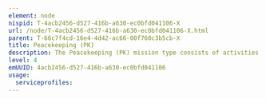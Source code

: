 ```yaml
---
element: node
nispid: T-4acb2456-d527-416b-a630-ec0bfd041106-X
url: /node/T-4acb2456-d527-416b-a630-ec0bfd041106-X.html
parent: T-66c7f4cd-16e4-4d42-ac66-00f760c3b5cb-X
title: Peacekeeping (PK)
description: The Peacekeeping (PK) mission type consists of activities that are generally undertaken in accordance with the principles of Chapter VI of the UN Charter in order to monitor and facilitate the implementation of a peace agreement. The loss of consent or the development of a non-compliant party may limit the freedom of action of the PK force and even threaten the continuation of the mission or cause it to evolve into a Peace Enforcement (PE) operation. Thus, the conduct of PK is driven by the requirement to build and retain perceived legitimacy.
level: 4
emUUID: 4acb2456-d527-416b-a630-ec0bfd041106
usage:
  serviceprofiles:
---
```


